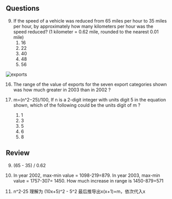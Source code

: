 ## Questions

9. If the speed of a vehicle was reduced from 65 miles per hour to 35 miles per hour, by approximately how many kilometers per hour was the speed reduced? (1 kilometer = 0.62 mile, rounded to the nearest 0.01 mile)
	1. 16
	1. 22
	1. 40
	1. 48
	1. 56

![exports](https://img.kmf.com/kaomanfen/img/gre/PP2PPPlus/72932-14.png)

16. The range of the value of exports for the seven export categories shown was how much greater in 2003 than in 2002 ?

17. m=(n^2−25)/100, If n is a 2-digit integer with units digit 5 in the equation shown, which of the following could be the units digit of m ?
	1. 1
	1. 3
	1. 5
	1. 6
	1. 8

## Review
9. (65 - 35) / 0.62

15. In year 2002, max-min value = 1098-219=879. In year 2003, max-min value = 1757-307= 1450. How much increase in range is 1450-879=571

16. n^2-25 理解为 (10x+5)^2 - 5^2 最后推导出x(x+1)=m，依次代入x